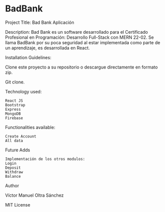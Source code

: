 # BadBank

Project Title: Bad Bank Aplicación

Description:
Bad Bank es un software desarrollado para el Certificado Profesional en Programación: Desarrollo Full-Stack con MERN 22-02. Se llama BadBank por su poca seguridad al estar implementada como parte de un aprendizaje, es desarrollada en React.

Installation Guidelines:

Clone este proyecto a su repositorio o descargue directamente en formato zip.

Git clone.

Technology used:
    
    React JS
    Bootstrap
    Express
    MongoDB
    Firebase

Functionalities available:
    
    Create Account
    All data

Future Adds
    
    Implementación de los otros modulos:
    Login
    Deposit
    Withdraw
    Balance

Author

Víctor Manuel Oltra Sánchez

MIT License
